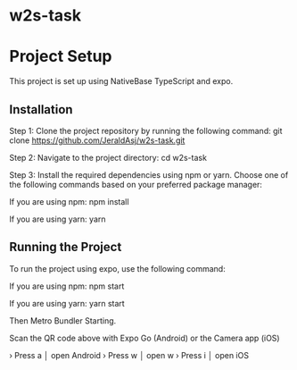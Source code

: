 # w2s-task

# Project Setup

This project is set up using NativeBase TypeScript and expo.

## Installation

Step 1: Clone the project repository by running the following command:
git clone https://github.com/JeraldAsj/w2s-task.git

Step 2: Navigate to the project directory:
cd w2s-task

Step 3: Install the required dependencies using npm or yarn. Choose one of the following commands based on your preferred package manager:

If you are using npm: npm install

If you are using yarn: yarn

## Running the Project

To run the project using expo, use the following command:

If you are using npm: npm start

If you are using yarn: yarn start

Then Metro Bundler Starting.

Scan the QR code above with Expo Go (Android) or the Camera app (iOS)

› Press a │ open Android
› Press w │ open w
› Press i │ open iOS
